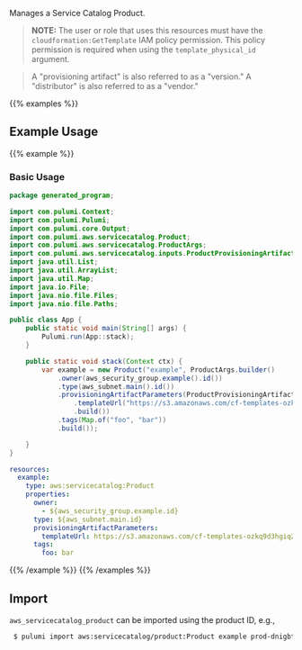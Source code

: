 Manages a Service Catalog Product.

> **NOTE:** The user or role that uses this resources must have the `cloudformation:GetTemplate` IAM policy permission. This policy permission is required when using the `template_physical_id` argument.

> A "provisioning artifact" is also referred to as a "version." A "distributor" is also referred to as a "vendor."

{{% examples %}}
## Example Usage
{{% example %}}
### Basic Usage

```java
package generated_program;

import com.pulumi.Context;
import com.pulumi.Pulumi;
import com.pulumi.core.Output;
import com.pulumi.aws.servicecatalog.Product;
import com.pulumi.aws.servicecatalog.ProductArgs;
import com.pulumi.aws.servicecatalog.inputs.ProductProvisioningArtifactParametersArgs;
import java.util.List;
import java.util.ArrayList;
import java.util.Map;
import java.io.File;
import java.nio.file.Files;
import java.nio.file.Paths;

public class App {
    public static void main(String[] args) {
        Pulumi.run(App::stack);
    }

    public static void stack(Context ctx) {
        var example = new Product("example", ProductArgs.builder()        
            .owner(aws_security_group.example().id())
            .type(aws_subnet.main().id())
            .provisioningArtifactParameters(ProductProvisioningArtifactParametersArgs.builder()
                .templateUrl("https://s3.amazonaws.com/cf-templates-ozkq9d3hgiq2-us-east-1/temp1.json")
                .build())
            .tags(Map.of("foo", "bar"))
            .build());

    }
}
```
```yaml
resources:
  example:
    type: aws:servicecatalog:Product
    properties:
      owner:
        - ${aws_security_group.example.id}
      type: ${aws_subnet.main.id}
      provisioningArtifactParameters:
        templateUrl: https://s3.amazonaws.com/cf-templates-ozkq9d3hgiq2-us-east-1/temp1.json
      tags:
        foo: bar
```
{{% /example %}}
{{% /examples %}}

## Import

`aws_servicecatalog_product` can be imported using the product ID, e.g.,

```sh
 $ pulumi import aws:servicecatalog/product:Product example prod-dnigbtea24ste
```

 